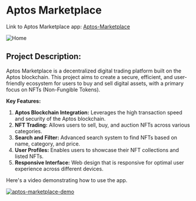 

# **Aptos Marketplace**

Link to Aptos Marketplace app: [Aptos-Marketplace](https://aptos-marketplace-zeta.vercel.app/)



![Home](https://github.com/user-attachments/assets/a5a65292-0bb7-4312-8232-3255494b12a6)



## **Project Description:**

Aptos Marketplace is a decentralized digital trading platform built on the Aptos blockchain. This project aims to create a secure, efficient, and user-friendly ecosystem for users to buy and sell digital assets, with a primary focus on NFTs (Non-Fungible Tokens).

**Key Features:**

1.  **Aptos Blockchain Integration:**  Leverages the high transaction speed and security of the Aptos blockchain.
2.  **NFT Trading:**  Allows users to sell, buy, and auction NFTs across various categories.
3.  **Search and Filter:**  Advanced search system to find NFTs based on name, category, and price.
4.  **User Profiles:**  Enables users to showcase their NFT collections and listed NFTs.
5.  **Responsive Interface:**  Web design that is responsive for optimal user experience across different devices.

Here's a video demonstrating how to use the app.

[![aptos-marketplace-demo](https://img.youtube.com/vi/gBQeorn_F1U/0.jpg)](https://www.youtube.com/watch?v=gBQeorn_F1U)
